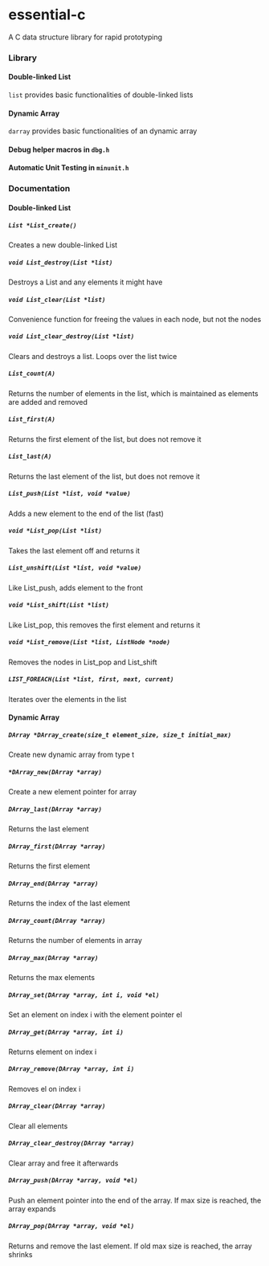 # essential-c
A C data structure library for rapid prototyping

### Library

#### Double-linked List 
`list` provides basic functionalities of double-linked lists

#### Dynamic Array 
`darray` provides basic functionalities of an dynamic array

#### Debug helper macros in `dbg.h`


#### Automatic Unit Testing in `minunit.h`


### Documentation

#### Double-linked List

##### `List *List_create()`
Creates a new double-linked List

##### `void List_destroy(List *list)`
Destroys a List and any elements it might have

##### `void List_clear(List *list)`
Convenience function for freeing the values in each node, but not the nodes

##### `void List_clear_destroy(List *list)`
Clears and destroys a list. Loops over the list twice

##### `List_count(A)`
Returns the number of elements in the list, which is maintained as elements are added and removed

##### `List_first(A)`
Returns the first element of the list, but does not remove it

##### `List_last(A)`
Returns the last element of the list, but does not remove it

##### `List_push(List *list, void *value)`
Adds a new element to the end of the list (fast)

##### `void *List_pop(List *list)`
Takes the last element off and returns it

##### `List_unshift(List *list, void *value)`
Like List_push, adds element to the front

##### `void *List_shift(List *list)`
Like List_pop, this removes the first element and returns it

##### `void *List_remove(List *list, ListNode *node)`
Removes the nodes in List_pop and List_shift

##### `LIST_FOREACH(List *list, first, next, current)`
Iterates over the elements in the list

#### Dynamic Array

##### `DArray *DArray_create(size_t element_size, size_t initial_max)`
Create new dynamic array from type t

##### `*DArray_new(DArray *array)`
Create a new element pointer for array

##### `DArray_last(DArray *array)`
Returns the last element

##### `DArray_first(DArray *array)`
Returns the first element

##### `DArray_end(DArray *array)`
Returns the index of the last element

##### `DArray_count(DArray *array)`
Returns the number of elements in array

##### `DArray_max(DArray *array)`
Returns the max elements

##### `DArray_set(DArray *array, int i, void *el)`
Set an element on index i with the element pointer el

##### `DArray_get(DArray *array, int i)` 
Returns element on index i 

##### `DArray_remove(DArray *array, int i)`
Removes el on index i 

##### `DArray_clear(DArray *array)`
Clear all elements

##### `DArray_clear_destroy(DArray *array)`
Clear array and free it afterwards

##### `DArray_push(DArray *array, void *el)`
Push an element pointer into the end of the array. If max size is reached, the array expands

##### `DArray_pop(DArray *array, void *el)`
Returns and remove the last element. If old max size is reached, the array shrinks

